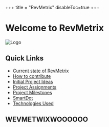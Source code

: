 +++
title = "RevMetrix"
disableToc=true
+++

# Welcome to RevMetrix
![Logo](https://YCP-Rev-Metrix.github.io/Wiki/images/logo.png?lightbox=false&height=200px)

## Quick Links
 - [Current state of RevMetrix](/current-state-of-revmetrix/index.html)
 - [How to contribute](/how-to-contribute/index.html)
 - [Initial Project Ideas](/initial-project-ideas/index.html)
 - [Project Assignments](/project-assignments/index.html)
 - [Project Milestones](/project-milestones/index.html)
 - [SmartDot](/smartdot/index.html)
 - [Technologies Used](/technologies-used/index.html)

## WEVMETWIXWOOOOOO
